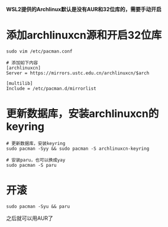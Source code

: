 **WSL2提供的Archlinux默认是没有AUR和32位库的，需要手动开启**

# 添加archlinuxcn源和开启32位库
```
sudo vim /etc/pacman.conf

# 添加如下内容
[archlinuxcn]
Server = https://mirrors.ustc.edu.cn/archlinuxcn/$arch

[multilib]
Include = /etc/pacman.d/mirrorlist
```

# 更新数据库，安装archlinuxcn的keyring
```
# 更新数据库，安装keyring
sudo pacman -Syy && sudo pacman -S archlinuxcn-keyring

# 安装paru，也可以换成yay
sudo pacman -S paru
```

# 开滚
```
sudo pacman -Syu && paru
```

之后就可以用AUR了

